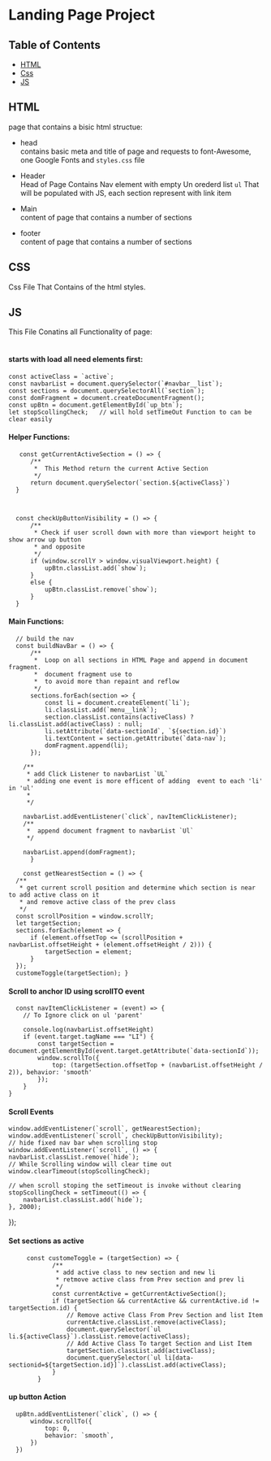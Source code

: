 # Landing Page Project

## Table of Contents

- [HTML](#HTML)
- [Css](#Css)
- [JS](#JS)

## HTML

page that contains a bisic html structue:

- head<br>
  contains basic meta and title of page and requests to font-Awesome, one Google Fonts and `styles.css` file
- Header<br>
  Head of Page Contains Nav element with empty Un orederd list `ul` That will be populated with JS,
  each section represent with link item

- Main<br>
  content of page that contains a number of sections
- footer<br>
  content of page that contains a number of sections

## CSS

Css File That Contains of the html styles.

## JS

This File Conatins all Functionality of page:<br><br>

#### starts with load all need elements first:

```
const activeClass = `active`;
const navbarList = document.querySelector(`#navbar__list`);
const sections = document.querySelectorAll(`section`);
const domFragment = document.createDocumentFragment();
const upBtn = document.getElementById(`up_btn`);
let stopScollingCheck;   // will hold setTimeOut Function to can be clear easily
```

#### Helper Functions:

       const getCurrentActiveSection = () => {
          /**
           *  This Method return the current Active Section
           */
          return document.querySelector(`section.${activeClass}`)
      }



      const checkUpButtonVisibility = () => {
          /**
           * Check if user scroll down with more than viewport height to show arrow up button
           * and opposite
           */
          if (window.scrollY > window.visualViewport.height) {
              upBtn.classList.add(`show`);
          }
          else {
              upBtn.classList.remove(`show`);
          }
      }

#### Main Functions:

      // build the nav
      const buildNavBar = () => {
          /**
           *  Loop on all sections in HTML Page and append in document fragment.
           *  document fragment use to
           *  to avoid more than repaint and reflow
           */
          sections.forEach(section => {
              const li = document.createElement(`li`);
              li.classList.add(`menu__link`);
              section.classList.contains(activeClass) ? li.classList.add(activeClass) : null;
              li.setAttribute(`data-sectionId`, `${section.id}`)
              li.textContent = section.getAttribute(`data-nav`);
              domFragment.append(li);
          });

        /**
         * add Click Listener to navbarList `UL`
         * adding one event is more efficent of adding  event to each 'li' in 'ul'
         *
         */

        navbarList.addEventListener(`click`, navItemClickListener);
        /**
         *  append document fragment to navbarList `Ul`
         */

        navbarList.append(domFragment);
          }

        const getNearestSection = () => {
      /**
       * get current scroll position and determine which section is near to add active class on it
       * and remove active class of the prev class
       */
      const scrollPosition = window.scrollY;
      let targetSection;
      sections.forEach(element => {
          if (element.offsetTop <= (scrollPosition + navbarList.offsetHeight + (element.offsetHeight / 2))) {
              targetSection = element;
          }
      });
      customeToggle(targetSection); }



#### Scroll to anchor ID using scrollTO event

      const navItemClickListener = (event) => {
        // To Ignore click on ul 'parent'

        console.log(navbarList.offsetHeight)
        if (event.target.tagName === "LI") {
            const targetSection = document.getElementById(event.target.getAttribute(`data-sectionId`));
            window.scrollTo({
                top: (targetSection.offsetTop + (navbarList.offsetHeight / 2)), behavior: 'smooth'
            });
        }
    }

#### Scroll Events

    window.addEventListener(`scroll`, getNearestSection);
    window.addEventListener(`scroll`, checkUpButtonVisibility);
    // hide fixed nav bar when scrolling stop
    window.addEventListener(`scroll`, () => {
    navbarList.classList.remove(`hide`);
    // While Scrolling window will clear time out
    window.clearTimeout(stopScollingCheck);

    // when scroll stoping the setTimeout is invoke without clearing
    stopScollingCheck = setTimeout(() => {
        navbarList.classList.add(`hide`);
    }, 2000);

});

#### Set sections as active

         const customeToggle = (targetSection) => {
                /**
                 * add active class to new section and new li
                 * retmove active class from Prev section and prev li
                 */
                const currentActive = getCurrentActiveSection();
                if (targetSection && currentActive && currentActive.id != targetSection.id) {
                    // Remove active Class From Prev Section and list Item
                    currentActive.classList.remove(activeClass);
                    document.querySelector(`ul li.${activeClass}`).classList.remove(activeClass);
                    // Add Active Class To target Section and List Item
                    targetSection.classList.add(activeClass);
                    document.querySelector(`ul li[data-sectionid=${targetSection.id}]`).classList.add(activeClass);
                }
            }

#### up button Action

      upBtn.addEventListener(`click`, () => {
          window.scrollTo({
              top: 0,
              behavior: `smooth`,
          })
      })

